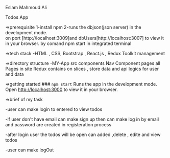 Eslam Mahmoud Ali

Todos App

=>prerequisite
1-install npm 
2-runs the dbjson(json server) in the development mode.\
on port [http://localhost:3009]and dbUsers[http://localhost:3007] to view it in your browser.
by comand npm start in integrated terminal


=>tech stack
-HTML , CSS, Bootstrap , React.js , Redux Toolkit management


=>directory structure
-MY-App
    src
        components
            Nav Component
        pages
            all Pages in site
        Redux
            contains on slices , store data and  api logics for user and data
 

=>getting started ### `npm start`
Runs the app in the development mode.\
Open [http://localhost:3000](http://localhost:3000) to view it in your browser.


=>brief of my task

-user can make login to entered to view todos

-if user don't have email can make sign up then can make log in by email and password are created in registeration process

-after login user the todos will be open
can added ,delete , edite and view todos

-user can make logOut

